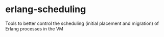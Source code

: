 erlang-scheduling
=================

Tools to better control the scheduling (initial placement and migration) of Erlang processes in the VM